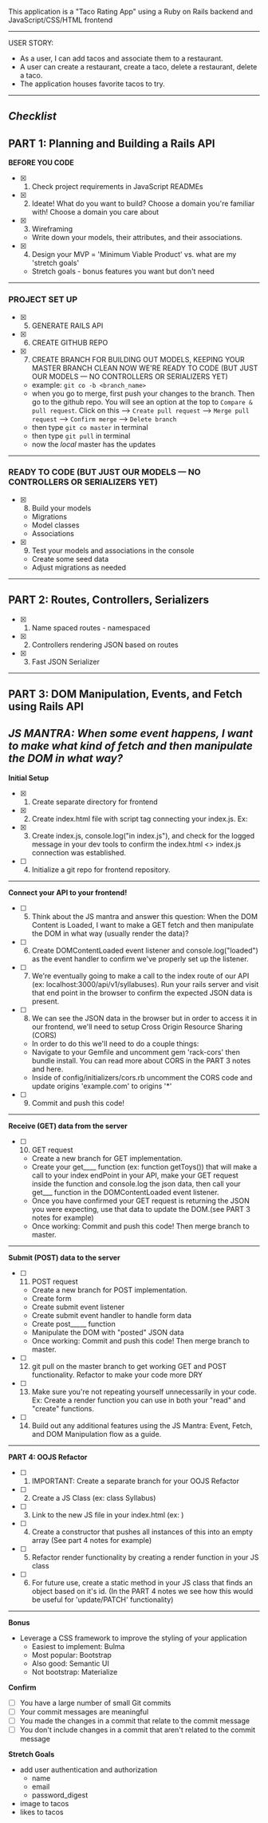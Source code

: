 This application is a "Taco Rating App" using a Ruby on Rails backend and JavaScript/CSS/HTML frontend

---
USER STORY: 
-  As a user, I can add tacos and associate them to a restaurant.
- A user can create a restaurant, create a taco, delete a restaurant, delete a taco.
- The application houses favorite tacos to try.
---
## *Checklist*

## PART 1: Planning and Building a Rails API

**BEFORE YOU CODE**

 - [X] 1. Check project requirements in JavaScript READMEs
 - [X] 2. Ideate! What do you want to build?
Choose a domain you're familiar with!
Choose a domain you care about
 - [X] 3. Wireframing
    - Write down your models, their attributes, and their associations.
 - [X] 4. Design your MVP = 'Minimum Viable Product' vs. what are my 'stretch goals'    
    - Stretch goals - bonus features you want but don't need
---
### **PROJECT SET UP**

- [X] 5.  GENERATE RAILS API
- [X] 6.  CREATE GITHUB REPO
- [X] 7.  CREATE BRANCH FOR BUILDING OUT MODELS, KEEPING YOUR MASTER BRANCH CLEAN
NOW WE'RE READY TO CODE (BUT JUST OUR MODELS — NO CONTROLLERS OR SERIALIZERS YET)
  - example: `git co -b <branch_name>`
  - when you go to merge, first push your changes to the branch. Then go to the github repo. You will see an option at the top to `Compare & pull request`. Click on this --> `Create pull request` --> `Merge pull request` --> `Confirm merge` --> `Delete branch`
  - then type `git co master` in terminal
  - then type `git pull` in terminal
  - now the *local* master has the updates

---
### **READY TO CODE (BUT JUST OUR MODELS — NO CONTROLLERS OR SERIALIZERS YET)**
- [x] 8.  Build your models
  - Migrations
  - Model classes
  - Associations
- [x] 9. Test your models and associations in the console
  - Create some seed data
  - Adjust migrations as needed
---
## PART 2: Routes, Controllers, Serializers
- [X] 1. Name spaced routes - namespaced
- [X] 2. Controllers rendering JSON based on routes
- [X] 3. Fast JSON Serializer
---
## PART 3: DOM Manipulation, Events, and Fetch using Rails API
*JS MANTRA: When some event happens, I want to make what kind of fetch and then manipulate the DOM in what way?*
---
**Initial Setup**

- [X] 1. Create separate directory for frontend
- [X] 2. Create index.html file with script tag connecting your index.js. Ex: <script type="text/javascript" src="index.js"></script>
- [X] 3. Create index.js, console.log("in index.js"), and check for the logged message in your dev tools to confirm the index.html <> index.js connection was established.
- [ ] 4. Initialize a git repo for frontend repository.
---
**Connect your API to your frontend!**

- [ ] 5. Think about the JS mantra and answer this question: When the DOM Content is Loaded, I want to make a GET fetch and then manipulate the DOM in what way (usually render the data)?
- [ ] 6. Create DOMContentLoaded event listener and console.log("loaded") as the event handler to confirm we've properly set up the listener.
- [ ] 7. We're eventually going to make a call to the index route of our API (ex: localhost:3000/api/v1/syllabuses). Run your rails server and visit that end point in the browser to confirm the expected JSON data is present.
- [ ] 8. We can see the JSON data in the browser but in order to access it in our frontend, we'll need to setup Cross Origin Resource Sharing (CORS)
  * In order to do this we'll need to do a couple things:
  * Navigate to your Gemfile and uncomment gem 'rack-cors' then bundle install. You can read more about CORS in the PART 3 notes and here.
  * Inside of config/initializers/cors.rb uncomment the CORS code and update origins 'example.com' to origins '*'

- [ ] 9. Commit and push this code!
---
**Receive (GET) data from the server**

- [ ] 10. GET request
  *   Create a new branch for GET implementation.
  *   Create your get____ function (ex: function getToys()) that will make a call to your index endPoint in your API, make your GET request inside the function and console.log the json data, then call your get___ function in the DOMContentLoaded event listener.
  *   Once you have confirmed your GET request is returning the JSON you were expecting, use that data to update the DOM.(see PART 3 notes for example)
  *   Once working: Commit and push this code! Then merge branch to master.
---
**Submit (POST) data to the server**

- [ ] 11. POST request
  * Create a new branch for POST implementation.
  * Create form
  * Create submit event listener
  * Create submit event handler to handle form data
  * Create post_____ function
  * Manipulate the DOM with "posted" JSON data
  * Once working: Commit and push this code! Then merge branch to master.
  
- [ ] 12.  git pull on the master branch to get working GET and POST functionality.
Refactor to make your code more DRY

- [ ] 13. Make sure you're not repeating yourself unnecessarily in your code. Ex: Create a render function you can use in both your "read" and "create" functions.

- [ ] 14. Build out any additional features using the JS Mantra: Event, Fetch, and DOM Manipulation flow as a guide.
---
**PART 4: OOJS Refactor**

- [ ] 1. IMPORTANT: Create a separate branch for your OOJS Refactor
  
- [ ] 2. Create a JS Class (ex: class Syllabus)
  
- [ ] 3. Link to the new JS file in your index.html (ex: <script type="text/javascript" src="src/syllabus.js"></script>)
  
- [ ] 4. Create a constructor that pushes all instances of this into an empty array (See part 4 notes for example)
  
- [ ] 5. Refactor render functionality by creating a render function in your JS class
  
- [ ] 6. For future use, create a static method in your JS class that finds an object based on it's id. (In the PART 4 notes we see how this would be useful for 'update/PATCH' functionality)

---

**Bonus**
- Leverage a CSS framework to improve the styling of your application
  - Easiest to implement: Bulma
  - Most popular: Bootstrap
  - Also good: Semantic UI
  - Not bootstrap: Materialize

**Confirm**
- [ ] You have a large number of small Git commits
- [ ] Your commit messages are meaningful
- [ ] You made the changes in a commit that relate to the commit message
- [ ] You don't include changes in a commit that aren't related to the commit message

**Stretch Goals**
* add user authentication and authorization
  * name
  * email
  * password_digest
* image to tacos
* likes to tacos


